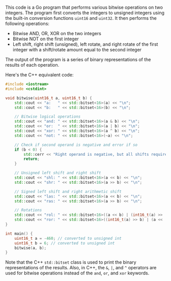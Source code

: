This code is a Go program that performs various bitwise operations on two integers. The program first converts the integers to unsigned integers using the built-in conversion functions `uint16` and `uint32`. It then performs the following operations:

* Bitwise AND, OR, XOR on the two integers
* Bitwise NOT on the first integer
* Left shift, right shift (unsigned), left rotate, and right rotate of the first integer with a shift/rotate amount equal to the second integer

The output of the program is a series of binary representations of the results of each operation.

Here's the C++ equivalent code:
```cpp
#include <iostream>
#include <cstdint>

void bitwise(uint16_t a, uint16_t b) {
    std::cout << "a:   " << std::bitset<16>(a) << "\n";
    std::cout << "b:   " << std::bitset<16>(b) << "\n";

    // Bitwise logical operations
    std::cout << "and: " << std::bitset<16>(a & b) << "\n";
    std::cout << "or:  " << std::bitset<16>(a | b) << "\n";
    std::cout << "xor: " << std::bitset<16>(a ^ b) << "\n";
    std::cout << "not: " << std::bitset<16>(~a) << "\n";

    // Check if second operand is negative and error if so
    if (b < 0) {
        std::cerr << "Right operand is negative, but all shifts require an unsigned right operand (shift distance).\n";
        return;
    }

    // Unsigned left shift and right shift
    std::cout << "shl: " << std::bitset<16>(a << b) << "\n";
    std::cout << "shr: " << std::bitset<16>(a >> b) << "\n";

    // Signed left shift and right arithmetic shift
    std::cout << "las: " << std::bitset<16>(a << b) << "\n";
    std::cout << "ras: " << std::bitset<16>(a >> b) << "\n";

    // Rotations
    std::cout << "rol: " << std::bitset<16>((a << b) | (int16_t(a) >> (16 - b))) << "\n";
    std::cout << "ror: " << std::bitset<16>((int16_t(a) >> b) | (a << (16 - b))) << "\n";
}

int main() {
    uint16_t a = -460; // converted to unsigned int
    uint16_t b = 6; // converted to unsigned int
    bitwise(a, b);
}
```
Note that the C++ `std::bitset` class is used to print the binary representations of the results. Also, in C++, the `&`, `|`, and `^` operators are used for bitwise operations instead of the `and`, `or`, and `xor` keywords.
